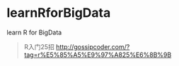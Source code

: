 learnRforBigData
================

learn R for BigData

> R入门25招
http://gossipcoder.com/?tag=r%E5%85%A5%E9%97%A825%E6%8B%9B
